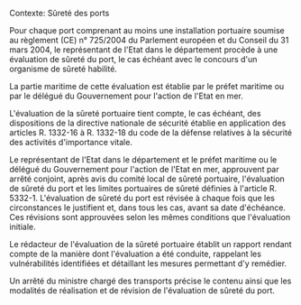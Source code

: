 Contexte: Sûreté des ports

Pour chaque port comprenant au moins une installation portuaire soumise au règlement (CE) n° 725/2004 du Parlement européen et du Conseil du 31 mars 2004, le représentant de l'Etat dans le département procède à une évaluation de sûreté du port, le cas échéant avec le concours d'un organisme de sûreté habilité.

La partie maritime de cette évaluation est établie par le préfet maritime ou par le délégué du Gouvernement pour l'action de l'Etat en mer.

L'évaluation de la sûreté portuaire tient compte, le cas échéant, des dispositions de la directive nationale de sécurité établie en application des articles R. 1332-16 à R. 1332-18 du code de la défense relatives à la sécurité des activités d'importance vitale.

Le représentant de l'Etat dans le département et le préfet maritime ou le délégué du Gouvernement pour l'action de l'Etat en mer, approuvent par arrêté conjoint, après avis du comité local de sûreté portuaire, l'évaluation de sûreté du port et les limites portuaires de sûreté définies à l'article R. 5332-1. L'évaluation de sûreté du port est révisée à chaque fois que les circonstances le justifient et, dans tous les cas, avant sa date d'échéance. Ces révisions sont approuvées selon les mêmes conditions que l'évaluation initiale.

Le rédacteur de l'évaluation de la sûreté portuaire établit un rapport rendant compte de la manière dont l'évaluation a été conduite, rappelant les vulnérabilités identifiées et détaillant les mesures permettant d'y remédier.

Un arrêté du ministre chargé des transports précise le contenu ainsi que les modalités de réalisation et de révision de l'évaluation de sûreté du port.